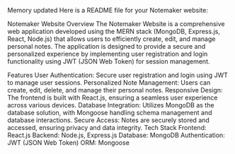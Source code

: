 
Memory updated
Here is a README file for your Notemaker website:

Notemaker Website
Overview
The Notemaker Website is a comprehensive web application developed using the MERN stack (MongoDB, Express.js, React, Node.js) that allows users to efficiently create, edit, and manage personal notes. The application is designed to provide a secure and personalized experience by implementing user registration and login functionality using JWT (JSON Web Token) for session management.

Features
User Authentication: Secure user registration and login using JWT to manage user sessions.
Personalized Note Management: Users can create, edit, delete, and manage their personal notes.
Responsive Design: The frontend is built with React.js, ensuring a seamless user experience across various devices.
Database Integration: Utilizes MongoDB as the database solution, with Mongoose handling schema management and database interactions.
Secure Access: Notes are securely stored and accessed, ensuring privacy and data integrity.
Tech Stack
Frontend: React.js
Backend: Node.js, Express.js
Database: MongoDB
Authentication: JWT (JSON Web Token)
ORM: Mongoose
